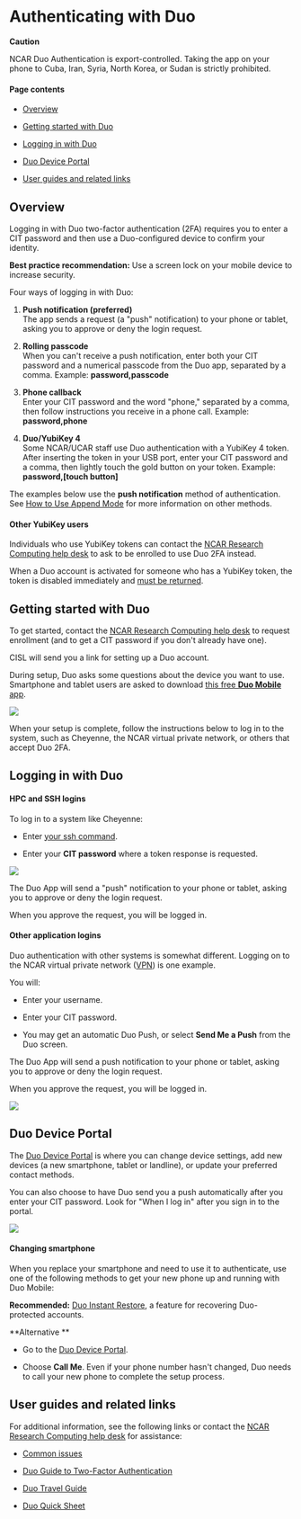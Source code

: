 # Authenticating with Duo

**Caution**

NCAR Duo Authentication is export-controlled. Taking the app on your
phone to Cuba, Iran, Syria, North Korea, or Sudan is strictly
prohibited.

#### Page contents

- [Overview](#AuthenticatingwithDuo-Overview)

- [Getting started with Duo](#AuthenticatingwithDuo-requestGettingsta)

- [Logging in with Duo](#AuthenticatingwithDuo-LogginginwithDuo)

- [Duo Device Portal](#AuthenticatingwithDuo-DuoDevicePortal)

- [User guides and related
  links](#AuthenticatingwithDuo-Userguidesandrela)

## Overview

Logging in with Duo two-factor authentication (2FA) requires you to
enter a CIT password and then use a Duo-configured device to confirm
your identity.

**Best practice recommendation:** Use a screen lock on your mobile
device to increase security.

Four ways of logging in with Duo:

1.  **Push notification (preferred)**  
    The app sends a request (a "push" notification) to your phone or
    tablet, asking you to approve or deny the login request.

2.  **Rolling passcode**  
    When you can't receive a push notification, enter both your CIT
    password and a numerical passcode from the Duo app, separated by a
    comma. Example: **password,passcode**

3.  **Phone callback**  
    Enter your CIT password and the word "phone," separated by a comma,
    then follow instructions you receive in a phone call. Example:
    **password,phone**

4.  **Duo/YubiKey 4**  
    Some NCAR/UCAR staff use Duo authentication with a YubiKey 4 token.
    After inserting the token in your USB port, enter your CIT password
    and a comma, then lightly touch the gold button on your token.
    Example: **password,\[touch button\]**

The examples below use the **push notification** method of
authentication. See [<u>How to Use Append
Mode</u>](https://guide.duo.com/append-mode) for more information on
other methods.

#### Other YubiKey users

Individuals who use YubiKey tokens can contact the [<u>NCAR Research
Computing help desk</u>](https://rchelp.ucar.edu/) to ask to be enrolled
to use Duo 2FA instead.

When a Duo account is activated for someone who has a YubiKey token, the
token is disabled immediately and [must be
returned](file:////display/RC/Authentication+and+security).

## Getting started with Duo

To get started, contact the [<u>NCAR Research Computing help
desk</u>](https://rchelp.ucar.edu/) to request enrollment (and to get a
CIT password if you don't already have one).

CISL will send you a link for setting up a Duo account.

During setup, Duo asks some questions about the device you want to use.
Smartphone and tablet users are asked to download [<u>this free **Duo
Mobile**
app</u>](https://duo.com/product/trusted-users/two-factor-authentication/duo-mobile).

![](media/image1.png)

When your setup is complete, follow the instructions below to log in to
the system, such as Cheyenne, the NCAR virtual private network, or
others that accept Duo 2FA.

## Logging in with Duo

#### HPC and SSH logins

To log in to a system like Cheyenne:

- Enter [your ssh command](file:////display/RC/Quick+start+on+Cheyenne).

- Enter your **CIT password** where a token response is requested.

![](media/image2.png)

The Duo App will send a "push" notification to your phone or tablet,
asking you to approve or deny the login request.

When you approve the request, you will be logged in.

#### Other application logins

Duo authentication with other systems is somewhat different. Logging on
to the NCAR virtual private network
([VPN](file:////display/RC/VPN+access)) is one example.

You will:

- Enter your username.

- Enter your CIT password.

- You may get an automatic Duo Push, or select **Send Me a Push** from
  the Duo screen.

The Duo App will send a push notification to your phone or tablet,
asking you to approve or deny the login request.

When you approve the request, you will be logged in.

![](media/image3.png)

## Duo Device Portal

The [<u>Duo Device Portal</u>](https://duodeviceportal.ucar.edu/) is
where you can change device settings, add new devices (a new smartphone,
tablet or landline), or update your preferred contact methods.

You can also choose to have Duo send you a push automatically after you
enter your CIT password. Look for "When I log in" after you sign in to
the portal.

![](media/image4.png)

#### Changing smartphone

When you replace your smartphone and need to use it to authenticate, use
one of the following methods to get your new phone up and running with
Duo Mobile:

**Recommended:** [Duo Instant
Restore](https://guide.duo.com/duo-restore), a feature for recovering
Duo-protected accounts.

**Alternative **

- Go to the [Duo Device Portal](https://duodeviceportal.ucar.edu/).

- Choose **Call Me**. Even if your phone number hasn't changed, Duo
  needs to call your new phone to complete the setup process.

## User guides and related links

For additional information, see the following links
or contact the [<u>NCAR Research Computing help
desk</u>](https://rchelp.ucar.edu/) for assistance:

- [<u>Common issues</u>](https://guide.duo.com/common-issues)

- [<u>Duo Guide to Two-Factor
  Authentication</u>](https://guide.duo.com/)

- [<u>Duo Travel
  Guide</u>](https://duo.com/assets/pdf/Duo_Travel_Guide.pdf)

- [<u>Duo Quick
  Sheet</u>](https://docs.google.com/document/d/1odzRo5hDpQa9EzYv7e_vSJ2HsG_wBo1HV9kLlJ_A6ZQ/edit?usp=sharing)
